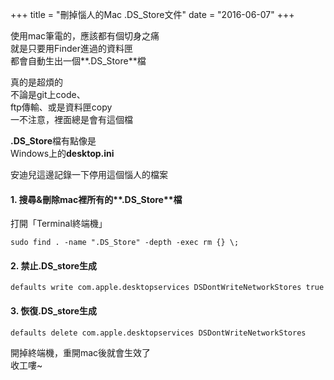 +++
title = "刪掉惱人的Mac .DS_Store文件"
date = "2016-06-07"
+++

使用mac筆電的，應該都有個切身之痛  
就是只要用Finder進過的資料匣  
都會自動生出一個**.DS_Store**檔  

真的是超煩的  
不論是git上code、  
ftp傳輸、或是資料匣copy  
一不注意，裡面總是會有這個檔    

**.DS_Store**檔有點像是  
Windows上的**desktop.ini**  

安迪兒這邊記錄一下停用這個惱人的檔案  
#### 1. 搜尋&刪除mac裡所有的**.DS_Store**檔  
打開「Terminal終端機」
```
sudo find . -name ".DS_Store" -depth -exec rm {} \;  
```  
#### 2. 禁止.DS_store生成  
```
defaults write com.apple.desktopservices DSDontWriteNetworkStores true  
```

#### 3. 恢復.DS_store生成
```
defaults delete com.apple.desktopservices DSDontWriteNetworkStores  
```

開掉終端機，重開mac後就會生效了  
收工嘍~
